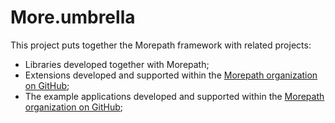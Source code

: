 More.umbrella
=============

This project puts together the Morepath framework with related projects:

 * Libraries developed together with Morepath;
 * Extensions developed and supported within the [Morepath organization on GitHub](https://github.com/morepath);
 * The example applications developed and supported within the [Morepath organization on GitHub](https://github.com/morepath);
